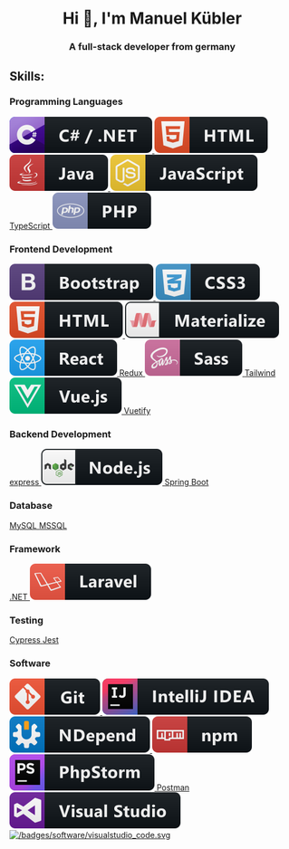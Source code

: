 <h1 align="center">Hi 👋, I'm Manuel Kübler</h1>
<h3 align="center">A full-stack developer from germany</h3>

<h2 align="left">Skills:</h2>
<h3 align="left">Programming Languages</h3>
<a href="https://www.w3schools.com/cs/" target="_blank"> <img src="/badges/programminglanguages/csharp_dotnet.svg" alt="C# / .NET" /> </a><a href="https://www.w3.org/html/" target="_blank"> <img src="/badges/programminglanguages/html.svg" alt="HTML" /> </a> <a href="https://www.java.com/" target="_blank"> <img src="/badges/programminglanguages/java.svg" alt="Java" /> </a> <a href="" target="_blank"> <img src="/badges/programminglanguages/js.svg" alt="JavaScript" /> </a> <a href="https://www.typescriptlang.org/" target="_blank"> TypeScript </a> <a href="https://www.php.net" target="_blank"> <img src="/badges/programminglanguages/php.svg" alt="PHP" /> </a>

<h3 align="left">Frontend Development</h3>
<a href="https://getbootstrap.com/" target="_blank"> <img src="/badges/frontend/bootstrap.svg" alt="Bootstrap" /> </a> <a href="https://www.w3schools.com/css/" target="_blank"> <img src="/badges/frontend/css3.svg" alt="CSS3" /> </a> <a href="https://www.google.com/url?sa=t&rct=j&q=&esrc=s&source=web&cd=&cad=rja&uact=8&ved=2ahUKEwiJtuufoPb2AhUE_bsIHUSVA-gQFnoECEYQAQ&url=https%3A%2F%2Fwww.w3schools.com%2Fhtml%2F&usg=AOvVaw0vItDRbv3KzO30MW1MRsJ1" target="_blank"> <img src="/badges/frontend/html.svg" alt="HTML5" /> </a> <a href="https://materializecss.com/" target="_blank"> <img src="/badges/frontend/materialize.svg" alt="Materialize" /> </a> <a href="https://reactjs.org/" target="_blank"> <img src="/badges/frontend/react.svg" alt="React" /> </a> <a href="https://redux.js.org/" target="_blank"> Redux </a> <a href="https://sass-lang.com/" target="_blank"> <img src="/badges/frontend/sass.svg" alt="Sass" /> </a> <a href="https://tailwindcss.com/" target="_blank"> Tailwind </a> <a href="https://vuejs.org/" target="_blank"> <img src="/badges/frontend/vue.svg" alt="Vue.js" /> </a> <a href="https://vuetifyjs.com/" target="_blank"> Vuetify </a>

<h3 align="left">Backend Development</h3>
<a href="https://expressjs.com/" target="_blank"> express </a> <a href="https://nodejs.org/" target="_blank"> <img src="/badges/backend/nodejs.svg" alt="node.js" /> </a> <a href="https://spring.io/projects/spring-boot" target="_blank"> Spring Boot </a>

<h3 align="left">Database</h3>
<a href="https://www.mysql.com/" target="_blank"> MySQL </a> <a href="https://www.microsoft.com/en-us/sql-server/" target="_blank"> MSSQL </a>

<h3 align="left">Framework</h3>
<a href="https://dotnet.microsoft.com/" target="_blank"> .NET </a> <a href="https://laravel.com/" target="_blank"> <img src="/badges/framework/laravel.svg" alt="Laravel" /> </a>

<h3 align="left">Testing</h3>
<a href="https://www.cypress.io/" target="_blank"> Cypress </a> <a href="https://jestjs.io/" target="_blank"> Jest </a>

<h3 align="left">Software</h3>
<a href="https://git-scm.com/" target="_blank"> <img src="/badges/software/git.svg" alt="Git" /> </a> <a href="https://www.jetbrains.com/idea/" target="_blank"> <img src="/badges/software/jetbrains_intellij.svg" alt="IntelliJ IDEA" /> </a> <a href="https://www.ndepend.com/" target="_blank"> <img src="/badges/software/ndepend.svg" alt="ndepend" /> </a> <a href="https://www.npmjs.com/" target="_blank"> <img src="/badges/software/npm.svg" alt="npm" /> </a> <a href="https://www.jetbrains.com/phpstorm" target="_blank"> <img src="/badges/software/jetbrains_phpstorm.svg" alt="PHPStorm" /> </a> <a href="https://www.postman.com/" target="_blank"> Postman </a> <a href="https://visualstudio.microsoft.com" target="_blank"> <img src="/badges/software/visualstudio.svg" alt="Visual Studio" /> </a> <a href="https://code.visualstudio.com" target="_blank"> <img src="Visual Studio Code" alt="/badges/software/visualstudio_code.svg" /> </a>
